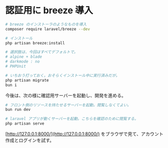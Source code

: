 # 認証用に breeze 導入

```bash
# breeze のインストーラのようなものを導入
composer require laravel/breeze --dev

# インストール
php artisan breeze:install

# 選択肢は、今回はすべてデフォルトで。
# alpine + blade
# darkmode : no
# PHPUnit

# いちおう打っておく。おそらくインストール中に実行済みだが。
php artisan migrate
bun i
```

今後は、次の様に確認用サーバーを起動し、開発を進める。

```bash
# フロント側のリソースを持たせるサーバーを起動。閲覧しなくてよい。
bun run dev

# laravel アプリが動くサーバーを起動。こちらを確認のために閲覧する。
php artisan serve
```

[http://127.0.0.1:8000/](http://127.0.0.1:8000/) をブラウザで見て、アカウント作成とログインを試す。
